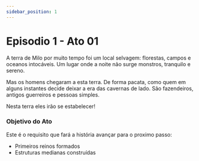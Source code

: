```yaml
---
sidebar_position: 1
---
```


# Episodio 1 - Ato 01

A terra de Milo por muito tempo foi um local selvagem: florestas, campos e oceanos intocáveis.
Um lugar onde a noite não surge monstros, tranquilo e sereno.

Mas os homens chegaram a esta terra. De forma pacata, como quem em alguns instantes decide deixar
a era das cavernas de lado. São fazendeiros, antigos guerreiros e pessoas simples.

Nesta terra eles irão se estabelecer!

### Objetivo do Ato

Este é o requisito que fará a história avançar para o proximo passo:

- Primeiros reinos formados
- Estruturas medianas construídas